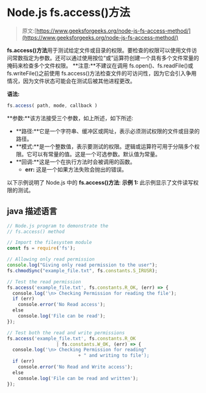 # Node.js fs.access()方法

> 原文:[https://www.geeksforgeeks.org/node-js-fs-access-method/](https://www.geeksforgeeks.org/node-js-fs-access-method/)

**fs.access()方法**用于测试给定文件或目录的权限。要检查的权限可以使用文件访问常数指定为参数。还可以通过使用按位“或”运算符创建一个具有多个文件常量的掩码来检查多个文件权限。
**注意:**不建议在调用 fs.open()、fs.readFile()或 fs.writeFile()之前使用 fs.access()方法检查文件的可访问性，因为它会引入争用情况，因为文件状态可能会在测试后被其他进程更改。

**语法:**

```js
fs.access( path, mode, callback )
```

**参数:**该方法接受三个参数，如上所述，如下所述:

*   **路径:**它是一个字符串、缓冲区或网址，表示必须测试权限的文件或目录的路径。
*   **模式:**是一个整数值，表示要测试的权限。逻辑或运算符可用于分隔多个权限。它可以有常量的值。这是一个可选参数。默认值为常量。
*   **回调:**这是一个在执行方法时会被调用的函数。
    *   **err:** 这是一个如果方法失败会抛出的错误。

以下示例说明了 Node.js 中的 **fs.access()方法**:
**示例 1:** 此示例显示了文件读写权限的测试。

## java 描述语言

```js
// Node.js program to demonstrate the
// fs.access() method

// Import the filesystem module
const fs = require('fs');

// Allowing only read permission
console.log("Giving only read permission to the user");
fs.chmodSync("example_file.txt", fs.constants.S_IRUSR);

// Test the read permission
fs.access('example_file.txt', fs.constants.R_OK, (err) => {
  console.log('\n> Checking Permission for reading the file');
  if (err)
    console.error('No Read access');
  else
    console.log('File can be read');
});

// Test both the read and write permissions
fs.access('example_file.txt', fs.constants.R_OK 
                  | fs.constants.W_OK, (err) => {
  console.log('\n> Checking Permission for reading"
                          + " and writing to file');
  if (err)
    console.error('No Read and Write access');
  else
    console.log('File can be read and written');
});
```